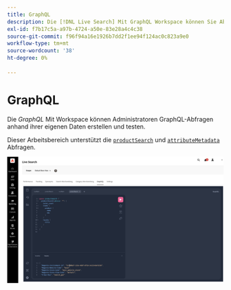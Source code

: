 ```yaml
---
title: GraphQL
description: Die [!DNL Live Search] Mit GraphQL Workspace können Sie Abfragen mit Ihren Live-Daten erstellen.
exl-id: f7b17c5a-a97b-4724-a50e-83e28a4c4c38
source-git-commit: f96f94a16e1926b7dd2f1ee94f124ac0c823a9e0
workflow-type: tm+mt
source-wordcount: '38'
ht-degree: 0%

---
```


# GraphQL

Die *GraphQL* Mit Workspace können Administratoren GraphQL-Abfragen anhand ihrer eigenen Daten erstellen und testen.

Dieser Arbeitsbereich unterstützt die [`productSearch`](https://developer.adobe.com/commerce/services/graphql/live-search/product-search/) und [`attributeMetadata`](https://developer.adobe.com/commerce/services/graphql/live-search/attribute-metadata/) Abfragen.

![GraphQL Workspace](assets/graphql.png)
